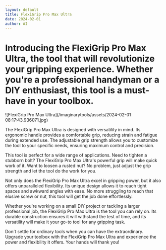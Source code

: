 ```yaml
---
layout: default
title: FlexiGrip Pro Max Ultra
date: 2024-02-01
author: AI
---
```


# Introducing the FlexiGrip Pro Max Ultra, the tool that will revolutionize your gripping experience. Whether you're a professional handyman or a DIY enthusiast, this tool is a must-have in your toolbox.

![FlexiGrip Pro Max Ultra](/imaginarytools/assets/2024-02-01 08:17:43.936071.jpg)

The FlexiGrip Pro Max Ultra is designed with versatility in mind. Its ergonomic handle provides a comfortable grip, reducing strain and fatigue during extended use. The adjustable grip strength allows you to customize the tool to your specific needs, ensuring maximum control and precision.

This tool is perfect for a wide range of applications. Need to tighten a stubborn bolt? The FlexiGrip Pro Max Ultra's powerful grip will make quick work of it. Want to loosen a rusted nut? No problem, just adjust the grip strength and let the tool do the work for you.

Not only does the FlexiGrip Pro Max Ultra excel in gripping power, but it also offers unparalleled flexibility. Its unique design allows it to reach tight spaces and awkward angles with ease. No more struggling to reach that elusive screw or nut, this tool will get the job done effortlessly.

Whether you're working on a small DIY project or tackling a larger professional job, the FlexiGrip Pro Max Ultra is the tool you can rely on. Its durable construction ensures it will withstand the test of time, and its versatility will make it your go-to tool for any gripping task.

Don't settle for ordinary tools when you can have the extraordinary. Upgrade your toolbox with the FlexiGrip Pro Max Ultra and experience the power and flexibility it offers. Your hands will thank you!
